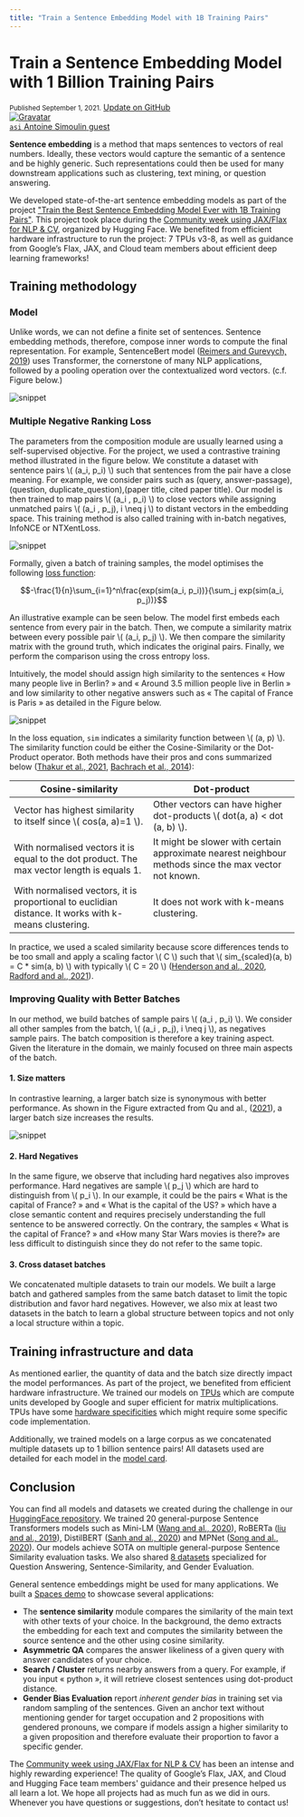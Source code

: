 ```yaml
---
title: "Train a Sentence Embedding Model with 1B Training Pairs"
---
```


<h1>
    Train a Sentence Embedding Model with 1 Billion Training Pairs
</h1>

<div class="blog-metadata">
    <small>Published September 1, 2021.</small>
    <a target="_blank" class="btn no-underline text-sm mb-5 font-sans" href="https://github.com/huggingface/blog/blob/master/1b-sentence-embeddings.md">
        Update on GitHub
    </a>
</div>

<div class="author-card">
    <a href="/asi">
        <img class="avatar avatar-user" src="https://aeiljuispo.cloudimg.io/v7/https://s3.amazonaws.com/moonup/production/uploads/1635232952881-6087d7c0df398c3b285ce94c.jpeg?w=200&h=200&f=face" title="Gravatar">
        <div class="bfc">
            <code>asi</code>
            <span class="fullname">Antoine Simoulin</span>
            <span class="bg-gray-100 rounded px-1 text-gray-600 text-sm font-mono">guest</span>
        </div>
    </a>
</div>

**Sentence embedding** is a method that maps sentences to vectors of real numbers. Ideally, these vectors would capture the semantic of a sentence and be highly generic. Such representations could then be used for many downstream applications such as clustering, text mining, or question answering.

We developed state-of-the-art sentence embedding models as part of the project ["Train the Best Sentence Embedding Model Ever with 1B Training Pairs"](https://discuss.huggingface.co/t/train-the-best-sentence-embedding-model-ever-with-1b-training-pairs/7354). This project took place during the [Community week using JAX/Flax for NLP & CV](https://discuss.huggingface.co/t/open-to-the-community-community-week-using-jax-flax-for-nlp-cv/7104), organized by Hugging Face.  We benefited from efficient hardware infrastructure to run the project: 7 TPUs v3-8, as well as guidance from Google’s Flax, JAX, and Cloud team members about efficient deep learning frameworks!

## Training methodology

### Model

Unlike words, we can not define a finite set of sentences. Sentence embedding methods, therefore, compose inner words to compute the final representation. For example, SentenceBert model ([Reimers and Gurevych, 2019](https://aclanthology.org/D19-1410.pdf)) uses Transformer, the cornerstone of many NLP applications, followed by a pooling operation over the contextualized word vectors. (c.f. Figure below.)

![snippet](assets/32_1b_sentence_embeddings/model.png)

### Multiple Negative Ranking Loss

The parameters from the composition module are usually learned using a self-supervised objective. For the project, we used a contrastive training method illustrated in the figure below. We constitute a dataset with sentence pairs \\( (a_i, p_i) \\) such that sentences from the pair have a close meaning. For example, we consider pairs such as (query, answer-passage), (question, duplicate_question),(paper title, cited paper title). Our model is then trained to map pairs \\( (a_i , p_i) \\) to close vectors while assigning unmatched pairs \\( (a_i , p_j), i \neq j \\) to distant vectors in the embedding space. This training method is also called training with in-batch negatives, InfoNCE or NTXentLoss.

![snippet](assets/32_1b_sentence_embeddings/contrastive_1.png)

Formally, given a batch of training samples, the model optimises the following [loss function](https://github.com/UKPLab/sentence-transformers/blob/master/sentence_transformers/losses/MultipleNegativesRankingLoss.py):

$$-\frac{1}{n}\sum_{i=1}^n\frac{exp(sim(a_i, p_i))}{\sum_j exp(sim(a_i, p_j))}$$

An illustrative example can be seen below. The model first embeds each sentence from every pair in the batch. Then, we compute a similarity matrix between every possible pair \\( (a_i, p_j) \\). We then compare the similarity matrix with the ground truth, which indicates the original pairs. Finally, we perform the comparison using the cross entropy loss.

Intuitively, the model should assign high similarity to the sentences « How many people live in Berlin? » and « Around 3.5 million people live in Berlin » and low similarity to other negative answers such as « The capital of France is Paris » as detailed in the Figure below.

![snippet](assets/32_1b_sentence_embeddings/contrastive_2.png)

In the loss equation, `sim` indicates a similarity function between \\( (a, p) \\). The similarity function could be either the Cosine-Similarity or the Dot-Product operator. Both methods have their pros and cons summarized below ([Thakur et al., 2021](https://arxiv.org/abs/2104.08663), [Bachrach et al., 2014](https://dl.acm.org/doi/10.1145/2645710.2645741)):

| Cosine-similarity   | Dot-product |
|---------------------|-------------|
| Vector has highest similarity to itself since \\( cos(a, a)=1 \\).  |  Other vectors can have higher dot-products \\( dot(a, a) < dot (a, b) \\). |
| With normalised vectors it is equal to the dot product. The max vector length is equals 1.  | It might be slower with certain approximate nearest neighbour methods since the max vector not known. |
| With normalised vectors, it is proportional to euclidian distance. It works with k-means clustering.  | It does not work with k-means clustering.  |

In practice, we used a scaled similarity because score differences tends to be too small and apply a scaling factor \\( C \\) such that \\( sim_{scaled}(a, b) = C * sim(a, b) \\) with typically \\( C = 20 \\) ([Henderson and al., 2020]([https://doi.org/10.18653/v1/2020.findings-emnlp.196), [Radford and al., 2021](http://proceedings.mlr.press/v139/radford21a.html)).

### Improving Quality with Better Batches

In our method, we build batches of sample pairs \\( (a_i , p_i) \\). We consider all other samples from the batch, \\( (a_i , p_j), i \neq j \\), as negatives sample pairs. The batch composition is therefore a key training aspect. Given the literature in the domain, we mainly focused on three main aspects of the batch.

#### 1. Size matters

In contrastive learning, a larger batch size is synonymous with better performance. As shown in the Figure extracted from Qu and al., ([2021](https://doi.org/10.18653/v1/2021.naacl-main.466)), a larger batch size increases the results.

![snippet](assets/32_1b_sentence_embeddings/batch-size.png)

#### 2. Hard Negatives

In the same figure, we observe that including hard negatives also improves performance. Hard negatives are sample \\( p_j \\) which are hard to distinguish from \\( p_i \\). In our example, it could be the pairs « What is the capital of France? » and « What is the capital of the US? » which have a close semantic content and requires precisely understanding the full sentence to be answered correctly. On the contrary, the samples  « What is the capital of France? » and «How many Star Wars movies is there?» are less difficult to distinguish since they do not refer to the same topic.

#### 3. Cross dataset batches

We concatenated multiple datasets to train our models. We built a large batch and gathered samples from the same batch dataset to limit the topic distribution and favor hard negatives. However, we also mix at least two datasets in the batch to learn a global structure between topics and not only a local structure within a topic.

## Training infrastructure and data

As mentioned earlier, the quantity of data and the batch size directly impact the model performances. As part of the project, we benefited from efficient hardware infrastructure. We trained our models on [TPUs](https://cloud.google.com/tpu) which are compute units developed by Google and super efficient for matrix multiplications. TPUs have some [hardware specificities](https://huggingface.co/docs/accelerate/quicktour.html#training-on-tpu) which might require some specific code implementation.

Additionally, we trained models on a large corpus as we concatenated multiple datasets up to 1 billion sentence pairs! All datasets used are detailed for each model in the [model card](https://huggingface.co/flax-sentence-embeddings/all_datasets_v3_MiniLM-L12).

## Conclusion

You can find all models and datasets we created during the challenge in our [HuggingFace repository](https://huggingface.co/flax-sentence-embeddings). We trained 20 general-purpose Sentence Transformers models such as Mini-LM ([Wang and al., 2020](https://proceedings.neurips.cc/paper/2020/hash/3f5ee243547dee91fbd053c1c4a845aa-Abstract.html)), RoBERTa ([liu and al., 2019](https://arxiv.org/abs/1907.11692 )), DistilBERT ([Sanh and al., 2020](http://arxiv.org/abs/1910.01108)) and MPNet ([Song and al., 2020](https://proceedings.neurips.cc/paper/2020/hash/c3a690be93aa602ee2dc0ccab5b7b67e-Abstract.html)). Our models achieve SOTA on multiple general-purpose Sentence Similarity evaluation tasks. We also shared [8 datasets](https://huggingface.co/flax-sentence-embeddings) specialized for Question Answering, Sentence-Similarity, and Gender Evaluation. 

General sentence embeddings might be used for many applications. We built a [Spaces demo](https://huggingface.co/spaces/flax-sentence-embeddings/sentence-embeddings) to showcase several applications:
* The **sentence similarity** module compares the similarity of the main text with other texts of your choice. In the background, the demo extracts the embedding for each text and computes the similarity between the source sentence and the other using cosine similarity.
* **Asymmetric QA** compares the answer likeliness of a given query with answer candidates of your choice.
* **Search / Cluster** returns nearby answers from a query. For example, if you input « python », it will retrieve closest sentences using dot-product distance.
* **Gender Bias Evaluation** report *inherent gender bias* in training set via random sampling of the sentences. Given an anchor text without mentioning gender for target occupation and 2 propositions with gendered pronouns, we compare if models assign a higher similarity to a given proposition and therefore evaluate their proportion to favor a specific gender.

The [Community week using JAX/Flax for NLP & CV](https://discuss.huggingface.co/t/open-to-the-community-community-week-using-jax-flax-for-nlp-cv/7104) has been an intense and highly rewarding experience! The quality of Google’s Flax, JAX, and Cloud and Hugging Face team members' guidance and their presence helped us all learn a lot. We hope all projects had as much fun as we did in ours. Whenever you have questions or suggestions, don’t hesitate to contact us!
